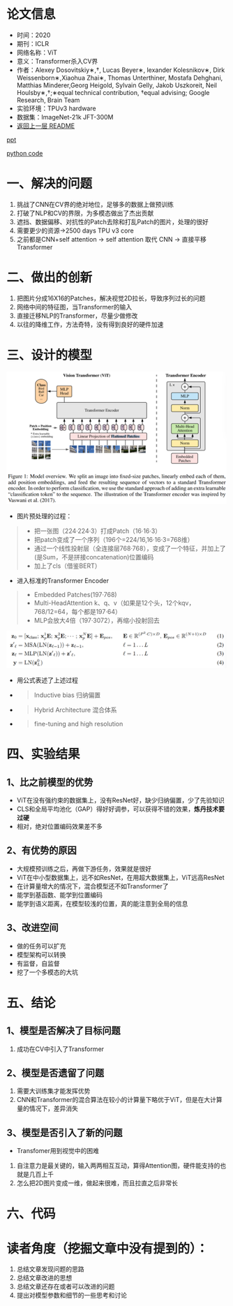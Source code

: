 # 论文信息
- 时间：2020
- 期刊：ICLR
- 网络名称：ViT
- 意义：Transformer杀入CV界
- 作者：Alexey Dosovitskiy∗,†, Lucas Beyer∗, lexander Kolesnikov∗, Dirk Weissenborn∗,Xiaohua Zhai∗, Thomas Unterthiner, Mostafa Dehghani, Matthias Minderer,Georg Heigold, Sylvain Gelly, Jakob Uszkoreit, Neil Houlsby∗,†;∗equal technical contribution, †equal advising; Google Research, Brain Team
- 实验环境：TPUv3 hardware
- 数据集：ImageNet-21k JFT-300M
- [返回上一层 README](../README.md)

[ppt](../ppt/ViT/VIT.pdf)

[python code](../code/ViT/VIT.py)

# 一、解决的问题
1. 挑战了CNN在CV界的绝对地位，足够多的数据上做预训练
2. 打破了NLP和CV的界限，为多模态做出了杰出贡献
3. 遮挡、数据偏移、对抗性的Patch去除和打乱Patch的图片，处理的很好
4. 需要更少的资源->2500 days TPU v3 core
5. 之前都是CNN+self attention -> self attention 取代 CNN -> 直接平移Transformer

# 二、做出的创新
1. 把图片分成16X16的Patches，解决视觉2D拉长，导致序列过长的问题
2. 网络中间的特征图，当Transformer的输入
3. 直接迁移NLP的Transformer，尽量少做修改
4. 以往的降维工作，方法奇特，没有得到良好的硬件加速

# 三、设计的模型

![ViT Model](../pictures/ViT/ViT%20model.png)

- 图片预处理的过程：
>- 把一张图（224·224·3）打成Patch（16·16·3）
>- 把patch变成了一个序列（196个=224/16,16·16·3=768维）
>- 通过一个线性投射层（全连接层768·768），变成了一个特征，并加上了(是Sum，不是拼接concatenation)位置编码
>- 加上了cls（借鉴BERT）

- 进入标准的Transformer Encoder
>- Embedded Patches(197·768)
>- Multi-HeadAttention k、q、v（如果是12个头，12个kqv，768/12=64，每个都是197·64）
>- MLP会放大4倍（197·3072），再缩小投射回去

![ViT Equation](../pictures/ViT/ViT%20Equation.png)

- 用公式表述了上述过程

- >Inductive bias 归纳偏置
- >Hybrid Architecture 混合体系

- >fine-tuning and high resolution

# 四、实验结果

## 1、比之前模型的优势
- ViT在没有强约束的数据集上，没有ResNet好，缺少归纳偏置，少了先验知识
- CLS和全局平均池化（GAP）得好好调参，可以获得不错的效果，**炼丹技术要过硬**
- 相对，绝对位置编码效果差不多
## 2、有优势的原因
- 大规模预训练之后，再做下游任务，效果就是很好
- ViT在中小型数据集上，远不如ResNet，在用超大数据集上，ViT远高ResNet
- 在计算量增大的情况下，混合模型还不如Transformer了
- 能学到基函数、能学到位置编码
- 能学到语义距离，在模型较浅的位置，真的能注意到全局的信息
## 3、改进空间
- 做的任务可以扩充
- 模型架构可以转换
- 有监督，自监督
- 挖了一个多模态的大坑
# 五、结论

## 1、模型是否解决了目标问题
1. 成功在CV中引入了Transformer
## 2、模型是否遗留了问题
1. 需要大训练集才能发挥优势
2. CNN和Transformer的混合算法在较小的计算量下略优于ViT，但是在大计算量的情况下，差异消失
## 3、模型是否引入了新的问题
- Transfomer用到视觉中的困难
1. 自注意力是最关键的，输入两两相互互动，算得Attention图，硬件能支持的也就是几百上千
2. 怎么把2D图片变成一维，做起来很难，而且拉直之后非常长
# 六、代码

# 读者角度（挖掘文章中没有提到的）：
1. 总结文章发现问题的思路
2. 总结文章改进的思想
3. 总结文章还存在或者可以改进的问题
4. 提出对模型参数和细节的一些思考和讨论